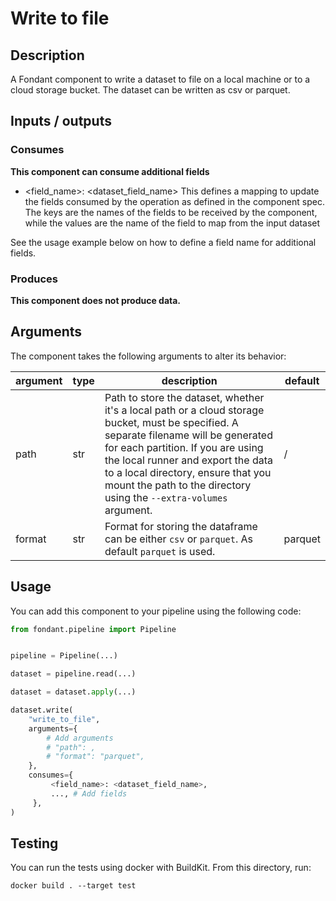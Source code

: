 # Write to file

<a id="write_to_file#description"></a>
## Description
A Fondant component to write a dataset to file on a local machine or to a cloud storage bucket. The dataset can be written as csv or parquet.

<a id="write_to_file#inputs_outputs"></a>
## Inputs / outputs 

<a id="write_to_file#consumes"></a>
### Consumes 

**This component can consume additional fields**
- <field_name>: <dataset_field_name>
This defines a mapping to update the fields consumed by the operation as defined in the component spec.
The keys are the names of the fields to be received by the component, while the values are 
the name of the field to map from the input dataset

See the usage example below on how to define a field name for additional fields.




<a id="write_to_file#produces"></a>  
### Produces 


**This component does not produce data.**

<a id="write_to_file#arguments"></a>
## Arguments

The component takes the following arguments to alter its behavior:

| argument | type | description | default |
| -------- | ---- | ----------- | ------- |
| path | str | Path to store the dataset, whether it's a local path or a cloud storage bucket,  must be specified. A separate filename will be generated for each partition. If you are using the local runner and export the data to a local directory,  ensure that you mount the path to the directory using the `--extra-volumes` argument. | / |
| format | str | Format for storing the dataframe can be either `csv` or `parquet`. As default  `parquet` is used. | parquet |

<a id="write_to_file#usage"></a>
## Usage 

You can add this component to your pipeline using the following code:

```python
from fondant.pipeline import Pipeline


pipeline = Pipeline(...)

dataset = pipeline.read(...)

dataset = dataset.apply(...)

dataset.write(
    "write_to_file",
    arguments={
        # Add arguments
        # "path": ,
        # "format": "parquet",
    },
    consumes={
         <field_name>: <dataset_field_name>,
         ..., # Add fields
     },
)
```

<a id="write_to_file#testing"></a>
## Testing

You can run the tests using docker with BuildKit. From this directory, run:
```
docker build . --target test
```
